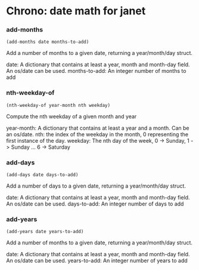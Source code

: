# Chrono: date math for janet

### add-months
`(add-months date months-to-add)`

Add a number of months to a given date, returning a year/month/day struct.

date: A dictionary that contains at least a year, month and month-day field. An os/date can be used.
months-to-add: An integer number of months to add


### nth-weekday-of
`(nth-weekday-of year-month nth weekday)`

Compute the nth weekday of a given month and year

year-month: A dictionary that contains at least a year and a month. Can be an os/date.
nth: the index of the weekday in the month, 0 representing the first instance of the day.
weekday: The nth day of the week, 0 -> Sunday, 1 -> Sunday ... 6 -> Saturday


### add-days
`(add-days date days-to-add)`

Add a number of days to a given date, returning a year/month/day struct.

date: A dictionary that contains at least a year, month and month-day field. An os/date can be used.
days-to-add: An integer number of days to add


### add-years
`(add-years date years-to-add)`

Add a number of months to a given date, returning a year/month/day struct.

date: A dictionary that contains at least a year, month and month-day field. An os/date can be used.
years-to-add: An integer number of years to add


